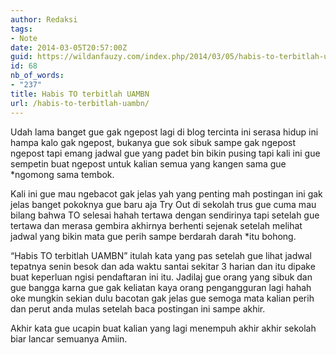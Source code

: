 ```yaml
---
author: Redaksi
tags:
- Note
date: 2014-03-05T20:57:00Z
guid: https://wildanfauzy.com/index.php/2014/03/05/habis-to-terbitlah-uambn/
id: 68
nb_of_words:
- "237"
title: Habis TO terbitlah UAMBN
url: /habis-to-terbitlah-uambn/
---
```


Udah lama banget gue gak ngepost lagi di blog tercinta ini serasa hidup ini hampa kalo gak ngepost, bukanya gue sok sibuk sampe gak ngepost ngepost tapi emang jadwal gue yang padet bin bikin pusing tapi kali ini gue sempetin buat ngepost untuk kalian semua yang kangen sama gue *ngomong sama tembok.

Kali ini gue mau ngebacot gak jelas yah yang penting mah postingan ini gak jelas banget pokoknya gue baru aja Try Out di sekolah trus gue cuma mau bilang bahwa TO selesai hahah tertawa dengan sendirinya tapi setelah gue tertawa dan merasa gembira akhirnya berhenti sejenak setelah melihat jadwal yang bikin mata gue perih sampe berdarah darah *itu bohong.

“Habis TO terbitlah UAMBN” itulah kata yang pas setelah gue lihat jadwal tepatnya senin besok dan ada waktu santai sekitar 3 harian dan itu dipake buat keperluan ngisi pendaftaran ini itu. Jadilaj gue orang yang sibuk dan gue bangga karna gue gak keliatan kaya orang pengangguran lagi hahah oke mungkin sekian dulu bacotan gak jelas gue semoga mata kalian perih dan perut anda mulas setelah baca postingan ini sampe akhir.

Akhir kata gue ucapin buat kalian yang lagi menempuh akhir akhir sekolah biar lancar semuanya Amiin.